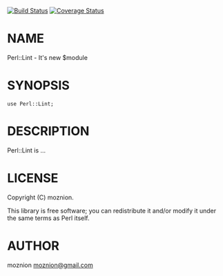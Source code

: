 [![Build Status](https://travis-ci.org/moznion/Perl-Lint.png?branch=master)](https://travis-ci.org/moznion/Perl-Lint) [![Coverage Status](https://coveralls.io/repos/moznion/Perl-Lint/badge.png?branch=master)](https://coveralls.io/r/moznion/Perl-Lint?branch=master)
# NAME

Perl::Lint - It's new $module

# SYNOPSIS

    use Perl::Lint;

# DESCRIPTION

Perl::Lint is ...

# LICENSE

Copyright (C) moznion.

This library is free software; you can redistribute it and/or modify
it under the same terms as Perl itself.

# AUTHOR

moznion <moznion@gmail.com>
